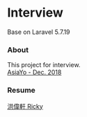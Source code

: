 # Interview
Base on Laravel 5.7.19

### About
This project for interview. <br>
[AsiaYo - Dec. 2018](https://github.com/ware1991/Interview/blob/master/tests/Unit/AsiaYoTest.php "AsiaYo")

### Resume
[洪偉軒 Ricky](https://www.cakeresume.com/weixuan "Ricky 🇹🇼")
